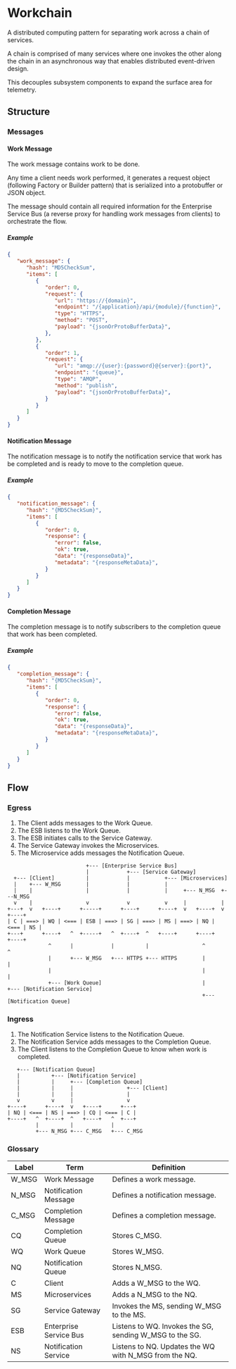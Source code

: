 # Workchain
A distributed computing pattern for separating work across a chain of services.

A chain is comprised of many services where one invokes the other along the chain in an asynchronous way that enables distributed event-driven design.

This decouples subsystem components to expand the surface area for telemetry.

## Structure

### Messages

#### Work Message
The work message contains work to be done. 

Any time a client needs work performed, it generates a request object (following Factory or Builder pattern) that is serialized into a protobuffer or JSON object. 

The message should contain all required information for the Enterprise Service Bus (a reverse proxy for handling work messages from clients) to orchestrate the flow.

##### Example
```json
{
   "work_message": {
      "hash": "MD5CheckSum",
      "items": [
         {
            "order": 0,
            "request": {
               "url": "https://{domain}",
               "endpoint": "/{application}/api/{module}/{function}",
               "type": "HTTPS",
               "method": "POST",
               "payload": "{jsonOrProtoBufferData}",
            },
         },
         {
            "order": 1,
            "request": {
               "url": "amqp://{user}:{password}@{server}:{port}",
               "endpoint": "{queue}",
               "type": "AMQP",
               "method": "publish",
               "payload": "{jsonOrProtoBufferData}",
            }
         }
      ]
   }
}
```

#### Notification Message
The notification message is to notify the notification service that work has be completed and is ready to move to the completion queue.

##### Example
```json
{
   "notification_message": {
      "hash": "{MD5CheckSum}",
      "items": [
         {
            "order": 0,
            "response": {
               "error": false,
               "ok": true,
               "data": "{responseData}",
               "metadata": "{responseMetaData}",
            }
         }
      ]
   }
}
```

#### Completion Message
The completion message is to notify subscribers to the completion queue that work has been completed.

##### Example
```json
{
   "completion_message": {
      "hash": "{MD5CheckSum}",
      "items": [
         {
            "order": 0,
            "response": {
               "error": false,
               "ok": true,
               "data": "{responseData}",
               "metadata": "{responseMetaData}",
            }
         }
      ]
   }
}
```

## Flow

### Egress

1. The Client adds messages to the Work Queue.
2. The ESB listens to the Work Queue.
3. The ESB initiates calls to the Service Gateway.
4. The Service Gateway invokes the Microservices.
5. The Microservice adds messages the Notification Queue.

```
                         +--- [Enterprise Service Bus]
                         |            +--- [Service Gateway]
  +--- [Client]          |            |           +--- [Microservices]
  |    +--- W_MSG        |            |           |       
  |    |                 |            |           |     +--- N_MSG  +---N_MSG
  v    |                 v            v           v     |           |
+---+  v   +----+      +-----+      +----+      +----+  v   +----+  v   +----+
| C | ===> | WQ | <=== | ESB | ===> | SG | ===> | MS | ===> | NQ | <=== | NS | 
+---+      +----+   ^  +-----+   ^  +----+  ^   +----+      +----+      +----+
             ^      |            |          |                 ^           ^
             |      +--- W_MSG   +--- HTTPS +--- HTTPS        |           |
             |                                                |           |
             +--- [Work Queue]                                |           +--- [Notification Service]
                                                              +--- [Notification Queue]
```

### Ingress

1. The Notification Service listens to the Notification Queue.
2. The Notification Service adds messages to the Completion Queue.
3. The Client listens to the Completion Queue to know when work is completed.

```
   +--- [Notification Queue]
   |          +--- [Notification Service]
   |          |     +--- [Completion Queue]
   |          |     |                 +--- [Client]
   |          |     |                 | 
   v          v     |                 v     
+----+      +----+  v   +----+      +---+
| NQ | <=== | NS | ===> | CQ | <=== | C |
+----+   ^  +----+  ^   +----+   ^  +---+
         |          |            |
         +--- N_MSG +--- C_MSG   +--- C_MSG                                      
```

### Glossary

| Label | Term | Definition |
| --- | --- | --- |
| W_MSG | Work Message | Defines a work message. |
| N_MSG | Notification Message | Defines a notification message. |
| C_MSG | Completion Message | Defines a completion message. |
| CQ | Completion Queue | Stores C_MSG. |
| WQ | Work Queue | Stores W_MSG. |
| NQ | Notification Queue | Stores N_MSG. |
| C | Client | Adds a W_MSG to the WQ. |
| MS | Microservices | Adds a N_MSG to the NQ. |
| SG | Service Gateway | Invokes the MS, sending W_MSG to the MS. |
| ESB | Enterprise Service Bus | Listens to WQ. Invokes the SG, sending W_MSG to the SG. |
| NS | Notification Service |  Listens to NQ. Updates the WQ with N_MSG from the NQ. |
